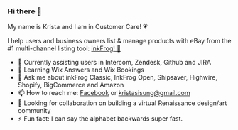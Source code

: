 ### Hi there 👋

My name is Krista and I am in Customer Care! &#128151;<br> 

I help users and business owners list & manage products with eBay from the #1 multi-channel listing tool: <a href="https://www.inkfrog.com">inkFrog! &#128056;</a>

- 🔭 Currently assisting users in Intercom, Zendesk, Github and JIRA
- 🌱 Learning Wix Answers and Wix Bookings
- 💬 Ask me about inkFrog Classic, InkFrog Open, Shipsaver, Highwire, Shopify, BigCommerce and Amazon
- 📫 How to reach me: <a href="https://www.facebook.com/kristasisung/">Facebook</a> or kristasisung@gmail.com
- 🤔 Looking for collaboration on building a virtual Renaissance design/art community
- ⚡ Fun fact: I can say the alphabet backwards super fast.   

<!--
**Ksisung/ksisung** is a ✨ _special_ ✨ repository because its `README.md` (this file) appears on your GitHub profile.
 
-->
